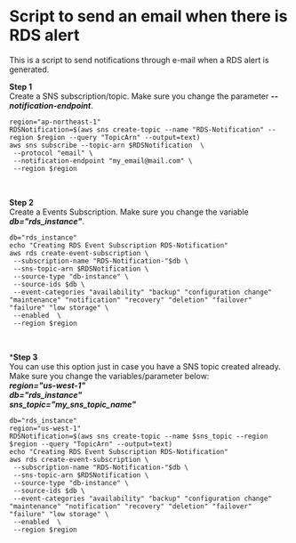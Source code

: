# Script to send an email when there is RDS alert

This is a script to send notifications through e-mail when a RDS alert is generated.

**Step 1** <br />
Create a SNS subscription/topic. Make sure you change the parameter ***--notification-endpoint***.
```
region="ap-northeast-1"
RDSNotification=$(aws sns create-topic --name "RDS-Notification" --region $region --query "TopicArn" --output=text)
aws sns subscribe --topic-arn $RDSNotification  \
 --protocol "email" \
 --notification-endpoint "my_email@mail.com" \
 --region $region
 ```
 <br />
 
**Step 2** <br />
Create a Events Subscription. Make sure you change the variable ***db="rds_instance"***.
```
db="rds_instance"
echo "Creating RDS Event Subscription RDS-Notification"
aws rds create-event-subscription \
 --subscription-name "RDS-Notification-"$db \
 --sns-topic-arn $RDSNotification \
 --source-type "db-instance" \
 --source-ids $db \
 --event-categories "availability" "backup" "configuration change" "maintenance" "notification" "recovery" "deletion" "failover" "failure" "low storage" \
 --enabled  \
 --region $region
 ```
 <br />

***Step 3** <br />
You can use this option just in case you have a SNS topic created already. 
Make sure you change the variables/parameter below:  <br />
***region="us-west-1"*** <br />
***db="rds_instance"*** <br />
***sns_topic="my_sns_topic_name"*** <br />

```
db="rds_instance"
region="us-west-1"
RDSNotification=$(aws sns create-topic --name $sns_topic --region $region --query "TopicArn" --output=text)
echo "Creating RDS Event Subscription RDS-Notification"
aws rds create-event-subscription \
 --subscription-name "RDS-Notification-"$db \
 --sns-topic-arn $RDSNotification \
 --source-type "db-instance" \
 --source-ids $db \
 --event-categories "availability" "backup" "configuration change" "maintenance" "notification" "recovery" "deletion" "failover" "failure" "low storage" \
 --enabled  \
 --region $region
```
